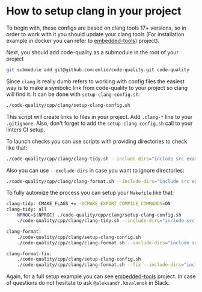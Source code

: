 # How to setup clang in your project
To begin with, these configs are based on clang tools 17+ versions, so in order to work with it you should update your clang tools (For installation example in docker you can refer to [embedded-tools](https://github.com/emlid/embedded-tools/blob/master/docker/Dockerfile)) project).

Next, you should add code-quality as a submodule in the root of your project
```bash
git submodule add git@github.com:emlid/code-quality.git code-quality
```

Since `clang` is really dumb refers to working with config files the easiest way is to make a symbolic link from code-quality to your project so clang will find it. It can be done with `setup-clang-config.sh`:
```bash
./code-quality/cpp/clang/setup-clang-config.sh
```
This script will create links to files in your project. Add `.clang-*` line to your `.gitignore`. Also, don't forget to add the `setup-clang-config.sh` call to your linters CI setup.

To launch checks you can use scripts with providing directories to check like that:
```bash
./code-quality/cpp/clang/clang-tidy.sh --include-dirs="include src examples"
```

Also you can use `--exclude-dirs` in case you want to ignore directories:
```bash
./code-quality/cpp/clang/clang-format.sh --include-dirs="include src examples" --exclude-dirs="include/stash"
```

To fully automize the process you can setup your `Makefile` like that:
```bash
clang-tidy: CMAKE_FLAGS += -DCMAKE_EXPORT_COMPILE_COMMANDS=ON
clang-tidy: all
	NPROC=$(NPROC) ./code-quality/cpp/clang/setup-clang-config.sh 
	./code-quality/cpp/clang/clang-tidy.sh --include-dirs="include src examples"

clang-format:
	./code-quality/cpp/clang/setup-clang-config.sh 
	./code-quality/cpp/clang/clang-format.sh --include-dirs="include src examples"

clang-format-fix:
	./code-quality/cpp/clang/setup-clang-config.sh 
	./code-quality/cpp/clang/clang-format.sh --fix --include-dirs="include src examples"
```

Again, for a full setup example you can see [embedded-tools](https://github.com/emlid/embedded-tools) project. In case of questions do not hesitate to ask `@aleksandr.kovalenok` in Slack.
